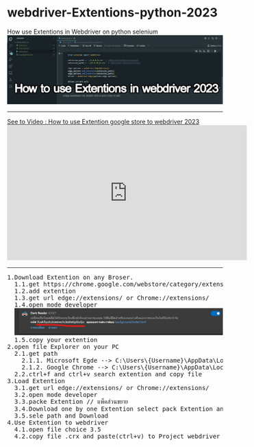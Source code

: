 # webdriver-Extentions-python-2023
How use Extentions in Webdriver on python selenium
<img src="Screenshot 2023-10-28 105728.jpg">
<hr>
<a href="https://youtu.be/RPintA3sL0w">See to Video : How to use Extention google store to webdriver 2023</a>
<div>
  <iframe width="560" height="315" src="https://www.youtube.com/embed/RPintA3sL0w?si=ifkDX1_5MF7RtLjK&amp;controls=0&amp;start=1" title="YouTube video player" frameborder="0" allow="accelerometer; autoplay; clipboard-write; encrypted-media; gyroscope; picture-in-picture; web-share" allowfullscreen></iframe>
</div>
<hr>
<pre>
1.Download Extention on any Broser.
  1.1.get https://chrome.google.com/webstore/category/extensions
  1.2.add extention
  1.3.get url edge://extensions/ or Chrome://extensions/
  1.4.open mode developer
  <img src="Screenshot 2023-10-28 113254.png">
  1.5.copy your extention
2.open file Explorer on your PC
  2.1.get path 
    2.1.1. Microsoft Egde --> C:\Users\{Username}\AppData\Local\Microsoft\Edge\User Data\Default\Extensions
    2.1.2. Google Chrome --> C:\Users\{Username}\AppData\Local\Google\Chrome\User Data\Default\Extensions
  2.2.ctrl+f and ctrl+v search extention and copy file
3.Load Extention 
  3.1.get url edge://extensions/ or Chrome://extensions/
  3.2.open mode developer
  3.3.packe Extention // แพ็คส่วนขยาย
  3.4.Download one by one Extention select pack Extention and path to you copy file
  3.5.sele path and Download
4.Use Extention to webdriver
  4.1.open file choice 3.5
  4.2.copy file .crx and paste(ctrl+v) to Project webdriver
</pre>
